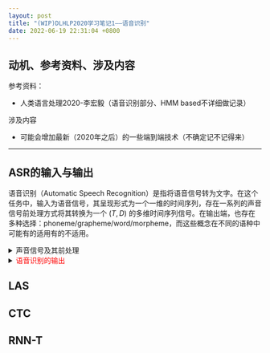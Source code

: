 ```yaml
---
layout: post
title: "(WIP)DLHLP2020学习笔记1——语音识别"
date: 2022-06-19 22:31:04 +0800
---
```


<style>
hidden_block{
    color:red;
}
</style>

## 动机、参考资料、涉及内容

参考资料：

- 人类语言处理2020-李宏毅（语音识别部分、HMM based不详细做记录）

涉及内容

- 可能会增加最新（2020年之后）的一些端到端技术（不确定记不记得来）

---

## ASR的输入与输出
语音识别（Automatic Speech Recognition）是指将语音信号转为文字。在这个任务中，输入为语音信号，其呈现形式为一个一维的时间序列，存在一系列的声音信号前处理方式将其转换为一个 $(T, D)$ 的多维时间序列信号。在输出端，也存在多种选择：phoneme/grapheme/word/morpheme，而这些概念在不同的语种中可能有的适用有的不适用。

<details>
<summary>
声音信号及其前处理
</summary>
</details>


<details>
<summary>
<hidden_block>
语音识别的输出
</hidden_block>
</summary>
<hidden_block>
<h3>Part 1：端到端语音识别</h3>

<h3>Part 2：基于HMM的方法</h3>
</hidden_block>
</details>


## LAS

## CTC



## RNN-T